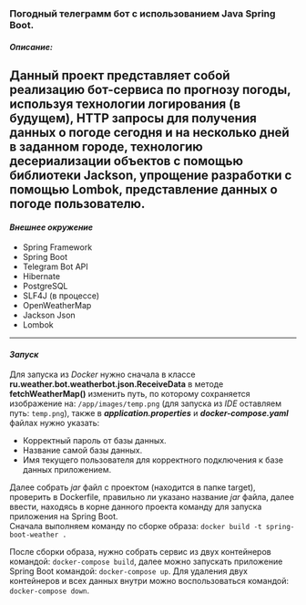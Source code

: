 ### **Погодный телеграмм бот с использованием Java Spring Boot.**
#### *Описание:*
Данный проект представляет собой реализацию бот-сервиса по прогнозу погоды, используя технологии логирования (в будущем),
HTTP запросы для получения данных о погоде сегодня и на несколько дней в заданном городе, технологию десериализации объектов с помощью библиотеки Jackson, 
упрощение разработки с помощью Lombok, представление данных о погоде пользователю.
---
#### *Внешнее окружение*
* Spring Framework
* Spring Boot
* Telegram Bot API
* Hibernate
* PostgreSQL
* SLF4J (в процессе)
* OpenWeatherMap
* Jackson Json
* Lombok
---
#### *Запуск*
Для запуска из _Docker_ нужно сначала в классе **ru.weather.bot.weatherbot.json.ReceiveData** в методе **fetchWeatherMap()** изменить путь, 
по которому сохраняется изображение на: `/app/images/temp.png` (для запуска из _IDE_ оставляем путь: `temp.png`),
также в _**application.properties**_ и _**docker-compose.yaml**_ файлах нужно указать: 
* Корректный пароль от базы данных.
* Название самой базы данных.
* Имя текущего пользователя для корректного подключения к базе данных приложением.

Далее собрать _jar_ файл с проектом (находится в папке target), проверить в Dockerfile, правильно ли указано название _jar_ файла, далее ввести,
находясь в корне данного проекта команду для запуска приложения на Spring Boot.\
Сначала выполняем команду по сборке образа: `docker build -t spring-boot-weather .`

После сборки образа, нужно собрать сервис из двух контейнеров командой: `docker-compose build`, далее можно запускать приложение Spring Boot командой: `docker-compose up`.
Для удаления двух контейнеров и всех данных внутри можно воспользоваться командой: `docker-compose down`.